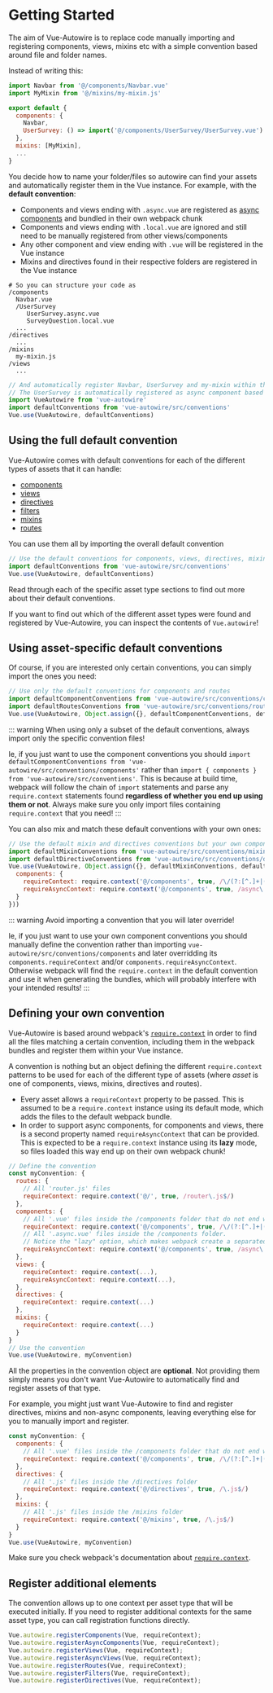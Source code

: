 # Getting Started

The aim of Vue-Autowire is to replace code manually importing and registering components, views, mixins etc with a simple convention based around file and folder names.

Instead of writing this:

```js
import Navbar from '@/components/Navbar.vue'
import MyMixin from '@/mixins/my-mixin.js'

export default {
  components: {
    Navbar,
    UserSurvey: () => import('@/components/UserSurvey/UserSurvey.vue')
  },
  mixins: [MyMixin],
  ...
}
```

You decide how to name your folder/files so autowire can find your assets and automatically register them in the Vue instance.
For example, with the **default convention**:
- Components and views ending with `.async.vue` are registered as [async components](https://vuejs.org/v2/guide/components-dynamic-async.html#Async-Components) and bundled in their own webpack chunk
- Components and views ending with `.local.vue` are ignored and still need to be manually registered from other views/components
- Any other component and view ending with `.vue` will be registered in the Vue instance
- Mixins and directives found in their respective folders are registered in the Vue instance

```
# So you can structure your code as
/components
  Navbar.vue
  /UserSurvey
     UserSurvey.async.vue
     SurveyQuestion.local.vue
  ...
/directives
  ...
/mixins
  my-mixin.js
/views
  ...
```
```js
// And automatically register Navbar, UserSurvey and my-mixin within the Vue instance
// The UserSurvey is automatically registered as async component based on its file name!
import VueAutowire from 'vue-autowire'
import defaultConventions from 'vue-autowire/src/conventions'
Vue.use(VueAutowire, defaultConventions)
```

## Using the full default convention
Vue-Autowire comes with default conventions for each of the different types of assets that it can handle:
- [components](./components.md)
- [views](./views.md)
- [directives](./directives.md)
- [filters](./filters.md)
- [mixins](./mixins.md)
- [routes](./routes.md)

You can use them all by importing the overall default convention
```js
// Use the default conventions for components, views, directives, mixins and routes
import defaultConventions from 'vue-autowire/src/conventions'
Vue.use(VueAutowire, defaultConventions)
```

Read through each of the specific asset type sections to find out more about their default conventions.

If you want to find out which of the different asset types were found and registered by Vue-Autowire, you can inspect the contents of `Vue.autowire`!

## Using asset-specific default conventions
Of course, if you are interested only certain conventions, you can simply import the ones you need:
```js
// Use only the default conventions for components and routes
import defaultComponentConventions from 'vue-autowire/src/conventions/components'
import defaultRoutesConventions from 'vue-autowire/src/conventions/routes'
Vue.use(VueAutowire, Object.assign({}, defaultComponentConventions, defaultRoutesConventions))
```

::: warning
When using only a subset of the default conventions, always import only the specific convention files!

Ie, if you just want to use the component conventions you should `import defaultComponentConventions from 'vue-autowire/src/conventions/components'` rather than `import { components } from 'vue-autowire/src/conventions'`.
This is because at build time, webpack will follow the chain of `import` statements and parse any `require.context` statements found **regardless of whether you end up using them or not**.
Always make sure you only import files containing `require.context` that you need!
:::

You can also mix and match these default conventions with your own ones:
```js
// Use the default mixin and directives conventions but your own components conventions
import defaultMixinConventions from 'vue-autowire/src/conventions/mixins'
import defaultDirectiveConventions from 'vue-autowire/src/conventions/directives'
Vue.use(VueAutowire, Object.assign({}, defaultMixinConventions, defaultDirectiveConventions, {
  components: {
    requireContext: require.context('@/components', true, /\/(?:[^.]+|(?!\.local\.vue$)|(?!\.async\.vue$))\.vue$/),
    requireAsyncContext: require.context('@/components', true, /async\.vue$/, 'lazy')
  }
}))
```

::: warning
Avoid importing a convention that you will later override!

Ie, if you just want to use your own component conventions you should
manually define the convention rather than importing  `vue-autowire/src/conventions/components` and later overridding its
`components.requireContext` and/or `components.requireAsyncContext`.
Otherwise webpack will find the `require.context` in the default convention and use it when generating the bundles, which will probably
interfere with your intended results!
:::

## Defining your own convention

Vue-Autowire is based around webpack's [`require.context`](https://webpack.js.org/api/module-methods/#requirecontext) in order to find all the files matching a certain convention, including them in the webpack bundles and register them within your Vue instance.

A convention is nothing but an object defining the different `require.context` patterns to be used for each of the different type of assets (where _asset_ is one of components, views, mixins, directives and routes).
- Every asset allows a `requireContext` property to be passed. This is assumed to be a `require.context` instance using its default mode, which adds the files to the default webpack bundle.
- In order to support async components, for components and views, there is a second property named `requireAsyncContext` that can be provided. This is expected to be a `require.context` instance using its **lazy** mode, so files loaded this way end up on their own webpack chunk!

```js
// Define the convention
const myConvention: {
  routes: {
    // All 'router.js' files
    requireContext: require.context('@/', true, /router\.js$/)
  },
  components: {
    // All '.vue' files inside the /components folder that do not end with '.local.vue' nor '.async.vue'
    requireContext: require.context('@/components', true, /\/(?:[^.]+|(?!\.local\.vue$)|(?!\.async\.vue$))\.vue$/),
    // All '.async.vue' files inside the /components folder.
    // Notice the "lazy" option, which makes webpack create a separated chunk for each of them
    requireAsyncContext: require.context('@/components', true, /async\.vue$/, 'lazy')
  },
  views: {
    requireContext: require.context(...),
    requireAsyncContext: require.context(...),
  },
  directives: {
    requireContext: require.context(...)
  },
  mixins: {
    requireContext: require.context(...)
  }
}
// Use the convention
Vue.use(VueAutowire, myConvention)
```

All the properties in the convention object are **optional**. Not providing them simply means you don't want Vue-Autowire to automatically find and register assets of that type.

For example, you might just want Vue-Autowire to find and register directives, mixins and non-async components, leaving everything else for you to manually import and register.
```js
const myConvention: {
  components: {
    // All '.vue' files inside the /components folder that do not end with '.local.vue' nor '.async.vue'
    requireContext: require.context('@/components', true, /\/(?:[^.]+|(?!\.local\.vue$)|(?!\.async\.vue$))\.vue$/),
  },
  directives: {
    // All '.js' files inside the /directives folder
    requireContext: require.context('@/directives', true, /\.js$/)
  },
  mixins: {
    // All '.js' files inside the /mixins folder
    requireContext: require.context('@/mixins', true, /\.js$/)
  }
}
Vue.use(VueAutowire, myConvention)
```

Make sure you check webpack's documentation about [`require.context`](https://webpack.js.org/api/module-methods/#requirecontext).

## Register additional elements

The convention allows up to one context per asset type that will be executed initially. If you need to register additional contexts for the same asset type, you can call registration functions directly.
```js
Vue.autowire.registerComponents(Vue, requireContext);
Vue.autowire.registerAsyncComponents(Vue, requireContext);
Vue.autowire.registerViews(Vue, requireContext);
Vue.autowire.registerAsyncViews(Vue, requireContext);
Vue.autowire.registerRoutes(Vue, requireContext);
Vue.autowire.registerFilters(Vue, requireContext);
Vue.autowire.registerDirectives(Vue, requireContext);
```

